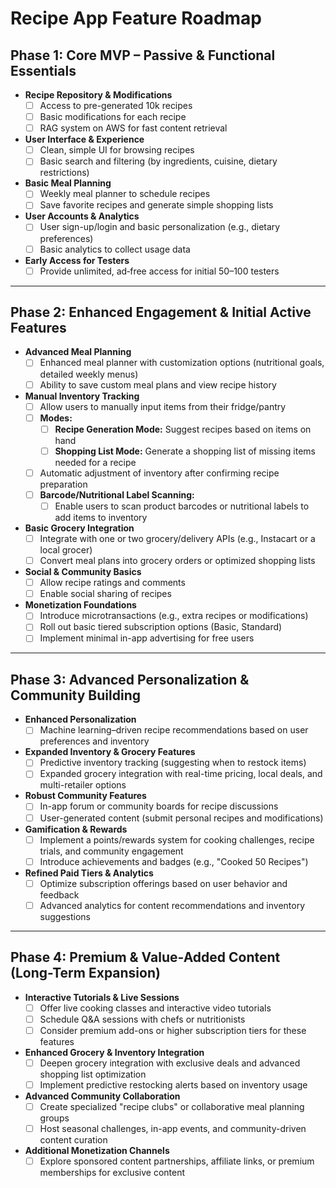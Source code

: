 # Recipe App Feature Roadmap

## Phase 1: Core MVP – Passive & Functional Essentials
- **Recipe Repository & Modifications**
  - [ ] Access to pre-generated 10k recipes
  - [ ] Basic modifications for each recipe
  - [ ] RAG system on AWS for fast content retrieval
- **User Interface & Experience**
  - [ ] Clean, simple UI for browsing recipes
  - [ ] Basic search and filtering (by ingredients, cuisine, dietary restrictions)
- **Basic Meal Planning**
  - [ ] Weekly meal planner to schedule recipes
  - [ ] Save favorite recipes and generate simple shopping lists
- **User Accounts & Analytics**
  - [ ] User sign-up/login and basic personalization (e.g., dietary preferences)
  - [ ] Basic analytics to collect usage data
- **Early Access for Testers**
  - [ ] Provide unlimited, ad‑free access for initial 50–100 testers

---

## Phase 2: Enhanced Engagement & Initial Active Features
- **Advanced Meal Planning**
  - [ ] Enhanced meal planner with customization options (nutritional goals, detailed weekly menus)
  - [ ] Ability to save custom meal plans and view recipe history
- **Manual Inventory Tracking**
  - [ ] Allow users to manually input items from their fridge/pantry
  - [ ] **Modes:**
    - [ ] **Recipe Generation Mode:** Suggest recipes based on items on hand
    - [ ] **Shopping List Mode:** Generate a shopping list of missing items needed for a recipe
  - [ ] Automatic adjustment of inventory after confirming recipe preparation
  - [ ] **Barcode/Nutritional Label Scanning:**
    - [ ] Enable users to scan product barcodes or nutritional labels to add items to inventory
- **Basic Grocery Integration**
  - [ ] Integrate with one or two grocery/delivery APIs (e.g., Instacart or a local grocer)
  - [ ] Convert meal plans into grocery orders or optimized shopping lists
- **Social & Community Basics**
  - [ ] Allow recipe ratings and comments
  - [ ] Enable social sharing of recipes
- **Monetization Foundations**
  - [ ] Introduce microtransactions (e.g., extra recipes or modifications)
  - [ ] Roll out basic tiered subscription options (Basic, Standard)
  - [ ] Implement minimal in-app advertising for free users

---

## Phase 3: Advanced Personalization & Community Building
- **Enhanced Personalization**
  - [ ] Machine learning–driven recipe recommendations based on user preferences and inventory
- **Expanded Inventory & Grocery Features**
  - [ ] Predictive inventory tracking (suggesting when to restock items)
  - [ ] Expanded grocery integration with real-time pricing, local deals, and multi-retailer options
- **Robust Community Features**
  - [ ] In-app forum or community boards for recipe discussions
  - [ ] User-generated content (submit personal recipes and modifications)
- **Gamification & Rewards**
  - [ ] Implement a points/rewards system for cooking challenges, recipe trials, and community engagement
  - [ ] Introduce achievements and badges (e.g., "Cooked 50 Recipes")
- **Refined Paid Tiers & Analytics**
  - [ ] Optimize subscription offerings based on user behavior and feedback
  - [ ] Advanced analytics for content recommendations and inventory suggestions

---

## Phase 4: Premium & Value-Added Content (Long-Term Expansion)
- **Interactive Tutorials & Live Sessions**
  - [ ] Offer live cooking classes and interactive video tutorials
  - [ ] Schedule Q&A sessions with chefs or nutritionists
  - [ ] Consider premium add-ons or higher subscription tiers for these features
- **Enhanced Grocery & Inventory Integration**
  - [ ] Deepen grocery integration with exclusive deals and advanced shopping list optimization
  - [ ] Implement predictive restocking alerts based on inventory usage
- **Advanced Community Collaboration**
  - [ ] Create specialized "recipe clubs" or collaborative meal planning groups
  - [ ] Host seasonal challenges, in-app events, and community-driven content curation
- **Additional Monetization Channels**
  - [ ] Explore sponsored content partnerships, affiliate links, or premium memberships for exclusive content
